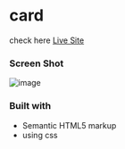 # card

check here [ Live Site ](https://chia-liu.github.io/card/)

### Screen Shot 

![image](https://i.imgur.com/IqDXNHX.png)

### Built with
- Semantic HTML5 markup
- using css
